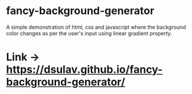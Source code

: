 # fancy-background-generator

A simple demonstration of html, css and javascript where the background color changes as per the user's input using linear gradient property.

# Link -> https://dsulav.github.io/fancy-background-generator/
